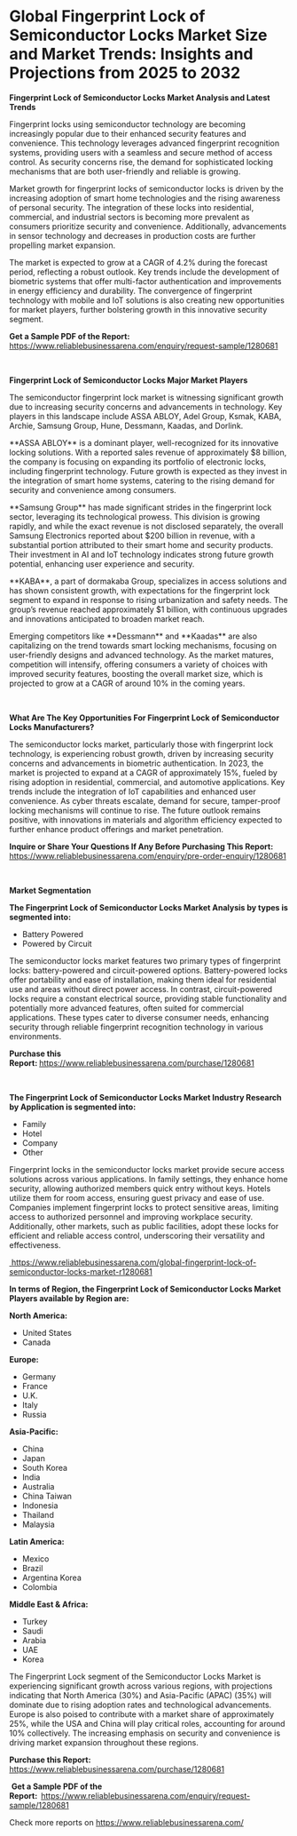 <p><h1>Global Fingerprint Lock of Semiconductor Locks Market Size and Market Trends: Insights and Projections from 2025 to 2032</h1></p><p><strong>Fingerprint Lock of Semiconductor Locks Market Analysis and Latest Trends</strong></p>
<p><p>Fingerprint locks using semiconductor technology are becoming increasingly popular due to their enhanced security features and convenience. This technology leverages advanced fingerprint recognition systems, providing users with a seamless and secure method of access control. As security concerns rise, the demand for sophisticated locking mechanisms that are both user-friendly and reliable is growing.</p><p>Market growth for fingerprint locks of semiconductor locks is driven by the increasing adoption of smart home technologies and the rising awareness of personal security. The integration of these locks into residential, commercial, and industrial sectors is becoming more prevalent as consumers prioritize security and convenience. Additionally, advancements in sensor technology and decreases in production costs are further propelling market expansion.</p><p>The market is expected to grow at a CAGR of 4.2% during the forecast period, reflecting a robust outlook. Key trends include the development of biometric systems that offer multi-factor authentication and improvements in energy efficiency and durability. The convergence of fingerprint technology with mobile and IoT solutions is also creating new opportunities for market players, further bolstering growth in this innovative security segment.</p></p>
<p><strong>Get a Sample PDF of the Report:&nbsp;</strong> <a href="https://www.reliablebusinessarena.com/enquiry/request-sample/1280681?utm_campaign=1841&utm_medium=2&utm_source=Github&utm_content=ia&utm_term=24032025&utm_id=fingerprint-lock-of-semiconductor-locks">https://www.reliablebusinessarena.com/enquiry/request-sample/1280681</a></p>
<p>&nbsp;</p>
<p><strong>Fingerprint Lock of Semiconductor Locks Major Market Players</strong></p>
<p><p>The semiconductor fingerprint lock market is witnessing significant growth due to increasing security concerns and advancements in technology. Key players in this landscape include ASSA ABLOY, Adel Group, Ksmak, KABA, Archie, Samsung Group, Hune, Dessmann, Kaadas, and Dorlink.</p><p>**ASSA ABLOY** is a dominant player, well-recognized for its innovative locking solutions. With a reported sales revenue of approximately $8 billion, the company is focusing on expanding its portfolio of electronic locks, including fingerprint technology. Future growth is expected as they invest in the integration of smart home systems, catering to the rising demand for security and convenience among consumers.</p><p>**Samsung Group** has made significant strides in the fingerprint lock sector, leveraging its technological prowess. This division is growing rapidly, and while the exact revenue is not disclosed separately, the overall Samsung Electronics reported about $200 billion in revenue, with a substantial portion attributed to their smart home and security products. Their investment in AI and IoT technology indicates strong future growth potential, enhancing user experience and security.</p><p>**KABA**, a part of dormakaba Group, specializes in access solutions and has shown consistent growth, with expectations for the fingerprint lock segment to expand in response to rising urbanization and safety needs. The group’s revenue reached approximately $1 billion, with continuous upgrades and innovations anticipated to broaden market reach.</p><p>Emerging competitors like **Dessmann** and **Kaadas** are also capitalizing on the trend towards smart locking mechanisms, focusing on user-friendly designs and advanced technology. As the market matures, competition will intensify, offering consumers a variety of choices with improved security features, boosting the overall market size, which is projected to grow at a CAGR of around 10% in the coming years.</p></p>
<p>&nbsp;</p>
<p><strong>What Are The Key Opportunities For Fingerprint Lock of Semiconductor Locks Manufacturers?</strong></p>
<p><p>The semiconductor locks market, particularly those with fingerprint lock technology, is experiencing robust growth, driven by increasing security concerns and advancements in biometric authentication. In 2023, the market is projected to expand at a CAGR of approximately 15%, fueled by rising adoption in residential, commercial, and automotive applications. Key trends include the integration of IoT capabilities and enhanced user convenience. As cyber threats escalate, demand for secure, tamper-proof locking mechanisms will continue to rise. The future outlook remains positive, with innovations in materials and algorithm efficiency expected to further enhance product offerings and market penetration.</p></p>
<p><strong>Inquire or Share Your Questions If Any Before Purchasing This Report:</strong> <a href="https://www.reliablebusinessarena.com/enquiry/pre-order-enquiry/1280681?utm_campaign=1841&utm_medium=2&utm_source=Github&utm_content=ia&utm_term=24032025&utm_id=fingerprint-lock-of-semiconductor-locks">https://www.reliablebusinessarena.com/enquiry/pre-order-enquiry/1280681</a></p>
<p>&nbsp;</p>
<p><strong>Market Segmentation</strong></p>
<p><strong>The Fingerprint Lock of Semiconductor Locks Market Analysis by types is segmented into:</strong></p>
<p><ul><li>Battery Powered</li><li>Powered by Circuit</li></ul></p>
<p><p>The semiconductor locks market features two primary types of fingerprint locks: battery-powered and circuit-powered options. Battery-powered locks offer portability and ease of installation, making them ideal for residential use and areas without direct power access. In contrast, circuit-powered locks require a constant electrical source, providing stable functionality and potentially more advanced features, often suited for commercial applications. These types cater to diverse consumer needs, enhancing security through reliable fingerprint recognition technology in various environments.</p></p>
<p><strong>Purchase this Report:&nbsp;</strong><a href="https://www.reliablebusinessarena.com/purchase/1280681?utm_campaign=1841&utm_medium=2&utm_source=Github&utm_content=ia&utm_term=24032025&utm_id=fingerprint-lock-of-semiconductor-locks">https://www.reliablebusinessarena.com/purchase/1280681</a></p>
<p>&nbsp;</p>
<p><strong>The Fingerprint Lock of Semiconductor Locks Market Industry Research by Application is segmented into:</strong></p>
<p><ul><li>Family</li><li>Hotel</li><li>Company</li><li>Other</li></ul></p>
<p><p>Fingerprint locks in the semiconductor locks market provide secure access solutions across various applications. In family settings, they enhance home security, allowing authorized members quick entry without keys. Hotels utilize them for room access, ensuring guest privacy and ease of use. Companies implement fingerprint locks to protect sensitive areas, limiting access to authorized personnel and improving workplace security. Additionally, other markets, such as public facilities, adopt these locks for efficient and reliable access control, underscoring their versatility and effectiveness.</p></p>
<p><a href="https://www.reliablebusinessarena.com/global-fingerprint-lock-of-semiconductor-locks-market-r1280681?utm_campaign=1841&utm_medium=2&utm_source=Github&utm_content=ia&utm_term=24032025&utm_id=fingerprint-lock-of-semiconductor-locks">&nbsp;https://www.reliablebusinessarena.com/global-fingerprint-lock-of-semiconductor-locks-market-r1280681</a></p>
<p><strong>In terms of Region, the Fingerprint Lock of Semiconductor Locks Market Players available by Region are:</strong></p>
<p>
    <p> <strong> North America: </strong>
        <ul>
            <li>United States</li>
            <li>Canada</li>
        </ul>
        </p> 
    <p> <strong> Europe: </strong>
        <ul>
            <li>Germany</li>
            <li>France</li>
            <li>U.K.</li>
            <li>Italy</li>
            <li>Russia</li>
        </ul>
        </p> 
    <p> <strong> Asia-Pacific: </strong>
        <ul>
            <li>China</li>
            <li>Japan</li>
            <li>South Korea</li>
            <li>India</li>
            <li>Australia</li>
            <li>China Taiwan</li>
            <li>Indonesia</li>
            <li>Thailand</li>
            <li>Malaysia</li>
        </ul>
        </p> 
    <p> <strong> Latin America: </strong>
        <ul>
            <li>Mexico</li>
            <li>Brazil</li>
            <li>Argentina Korea</li>
            <li>Colombia</li>
        </ul>
        </p> 
    <p> <strong> Middle East & Africa: </strong>
        <ul>
            <li>Turkey</li>
            <li>Saudi</li>
            <li>Arabia</li>
            <li>UAE</li>
            <li>Korea</li>
        </ul>
    </p>
    </p>
<p><p>The Fingerprint Lock segment of the Semiconductor Locks Market is experiencing significant growth across various regions, with projections indicating that North America (30%) and Asia-Pacific (APAC) (35%) will dominate due to rising adoption rates and technological advancements. Europe is also poised to contribute with a market share of approximately 25%, while the USA and China will play critical roles, accounting for around 10% collectively. The increasing emphasis on security and convenience is driving market expansion throughout these regions.</p></p>
<p><strong>Purchase this Report: </strong><a href="https://www.reliablebusinessarena.com/purchase/1280681?utm_campaign=1841&utm_medium=2&utm_source=Github&utm_content=ia&utm_term=24032025&utm_id=fingerprint-lock-of-semiconductor-locks">https://www.reliablebusinessarena.com/purchase/1280681</a></p>
<p>&nbsp;<strong>Get a Sample PDF of the Report:&nbsp;&nbsp;</strong><a href="https://www.reliablebusinessarena.com/enquiry/request-sample/1280681?utm_campaign=1841&utm_medium=2&utm_source=Github&utm_content=ia&utm_term=24032025&utm_id=fingerprint-lock-of-semiconductor-locks">https://www.reliablebusinessarena.com/enquiry/request-sample/1280681</a></p>
<p><strong></strong></p>
<p>Check more reports on <a href="https://www.reliablebusinessarena.com/?utm_campaign=1841&utm_medium=2&utm_source=Github&utm_content=ia&utm_term=24032025&utm_id=fingerprint-lock-of-semiconductor-locks">https://www.reliablebusinessarena.com/</a></p>